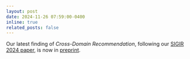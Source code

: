 ```yaml
---
layout: post
date: 2024-11-26 07:59:00-0400
inline: true
related_posts: false
---
```


Our latest finding of *Cross-Domain Recommendation*, following our [SIGIR 2024 paper](https://dl.acm.org/doi/10.1145/3626772.3657758), is now in [preprint](https://arxiv.org/abs/2411.17361).

